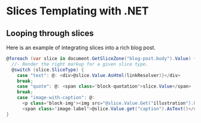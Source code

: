 # Slices Templating with .NET

## Looping through slices

Here is an example of integrating slices into a rich blog post.

```cs
@foreach (var slice in document.GetSliceZone("blog-post.body").Value) {
  //- Render the right markup for a given slice type.
  @switch (slice.SliceType) {
    case "text": @: <div>@slice.Value.AsHtml(linkResolver)}</div>
    break;
    case "quote": @: <span class='block-quotation'>slice.Value</span>
    break;
    case "image-with-caption": @:
      <p class='block-img'><img src="@slice.Value.Get("illustration").Url"></p>
      <span class='image-label'>@slice.Value.get("caption").AsText()</span>
}
```
